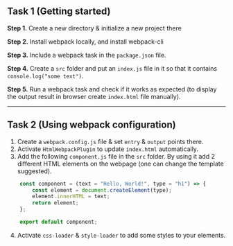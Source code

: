 ## Task 1 (Getting started)

**Step 1.** Create a new directory & initialize a new project there

**Step 2.** Install webpack locally, and install webpack-cli

**Step 3.** Include a webpack task in the  `package.json` file.

**Step 4.** Create a `src` folder and put an `index.js` file in it so that it contains `console.log("some text")`.

**Step 5.** Run a webpack task and check if it works as expected (to display the output result in browser create `index.html` file manually).

***

## Task 2 (Using webpack configuration)
1. Create a `webpack.config.js` file & set `entry` & `output` points there. 
2. Activate `HtmlWebpackPlugin` to update `index.html` automatically.
3. Add the following `component.js` file in the `src` folder. By using it add 2 different HTML elements on the webpage (one can change the template suggested).
```javascript
    const component = (text = "Hello, World!", type = "h1") => {
        const element = document.createElement(type);
        element.innerHTML = text;
        return element;
    };

    export default component;
```
4. Activate `css-loader` & `style-loader` to add some styles to your elements.